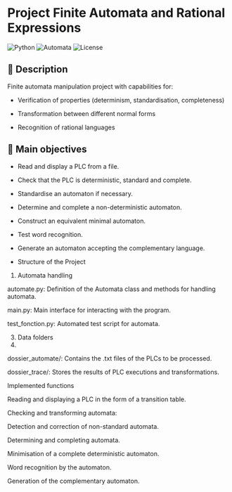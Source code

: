 # Project Finite Automata and Rational Expressions

![Python](https://img.shields.io/badge/Python-3.8+-3776AB?logo=python&logoColor=white)
![Automata](https://img.shields.io/badge/Théorie_des_Langages-Formal_Languages-239120)
![License](https://img.shields.io/badge/Licence-MIT-blue.svg)

## 📝 Description

Finite automata manipulation project with capabilities for:

- Verification of properties (determinism, standardisation, completeness)

- Transformation between different normal forms
  
- Recognition of rational languages

## 🎯 Main objectives

- Read and display a PLC from a file.
  
- Check that the PLC is deterministic, standard and complete.
  
- Standardise an automaton if necessary.
  
- Determine and complete a non-deterministic automaton.
  
- Construct an equivalent minimal automaton.
  
- Test word recognition.
  
- Generate an automaton accepting the complementary language.
  
- Structure of the Project
  
1. Automata handling
   
automate.py: Definition of the Automata class and methods for handling automata.

main.py: Main interface for interacting with the program.

test_fonction.py: Automated test script for automata.

3. Data folders
4. 
dossier_automate/: Contains the .txt files of the PLCs to be processed.

dossier_trace/: Stores the results of PLC executions and transformations.

Implemented functions

Reading and displaying a PLC in the form of a transition table.

Checking and transforming automata:

Detection and correction of non-standard automata.

Determining and completing automata.

Minimisation of a complete deterministic automaton.

Word recognition by the automaton.

Generation of the complementary automaton.



